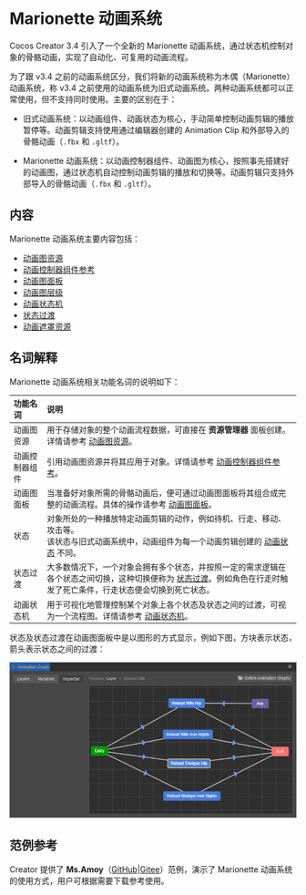 # Marionette 动画系统

Cocos Creator 3.4 引入了一个全新的 Marionette 动画系统，通过状态机控制对象的骨骼动画，实现了自动化、可复用的动画流程。

为了跟 v3.4 之前的动画系统区分，我们将新的动画系统称为木偶（Marionette）动画系统，称 v3.4 之前使用的动画系统为旧式动画系统。两种动画系统都可以正常使用，但不支持同时使用。主要的区别在于：

- 旧式动画系统：以动画组件、动画状态为核心，手动简单控制动画剪辑的播放暂停等。动画剪辑支持使用通过编辑器创建的 Animation Clip 和外部导入的骨骼动画（`.fbx` 和 `.gltf`）。

- Marionette 动画系统：以动画控制器组件、动画图为核心，按照事先搭建好的动画图，通过状态机自动控制动画剪辑的播放和切换等。动画剪辑只支持外部导入的骨骼动画（`.fbx` 和 `.gltf`）。

## 内容

Marionette 动画系统主要内容包括：

- [动画图资源](animation-graph.md)
- [动画控制器组件参考](animation-controller.md)
- [动画图面板](animation-graph-panel.md)
- [动画图层级](animation-graph-layer.md)
- [动画状态机](animation-graph-basics.md)
- [状态过渡](state-transition.md)
- [动画遮罩资源](animation-mask.md)

## 名词解释

Marionette 动画系统相关功能名词的说明如下：

| 功能名词 | 说明 |
| :----- | :--- |
| 动画图资源    | 用于存储对象的整个动画流程数据，可直接在 **资源管理器** 面板创建。详情请参考 [动画图资源](animation-graph.md)。 |
| 动画控制器组件 | 引用动画图资源并将其应用于对象。详情请参考 [动画控制器组件参考](animation-controller.md)。 |
| 动画图面板    | 当准备好对象所需的骨骼动画后，便可通过动画图面板将其组合成完整的动画流程。具体的操作请参考 [动画图面板](animation-graph-panel.md)。|
| 状态         | 对象所处的一种播放特定动画剪辑的动作，例如待机、行走、移动、攻击等。<br>该状态与旧式动画系统中，动画组件为每一个动画剪辑创建的 [动画状态](../animation-state.md) 不同。|
| 状态过渡      | 大多数情况下，一个对象会拥有多个状态，并按照一定的需求逻辑在各个状态之间切换，这种切换便称为 [状态过渡](state-transition.md)。例如角色在行走时触发了死亡条件，行走状态便会切换到死亡状态。 |
| 动画状态机    | 用于可视化地管理控制某个对象上各个状态及状态之间的过渡，可视为一个流程图。详情请参考 [动画状态机](animation-graph-basics.md)。|

状态及状态过渡在动画图面板中是以图形的方式显示，例如下图，方块表示状态，箭头表示状态之间的过渡：

![example](animation-graph-basics/example.png)

## 范例参考

Creator 提供了 **Ms.Amoy**（[GitHub](https://github.com/cocos-creator/MarionetteDemo)|[Gitee](https://gitee.com/mirrors_cocos-creator/MarionetteDemo)）范例，演示了 Marionette 动画系统的使用方式，用户可根据需要下载参考使用。
